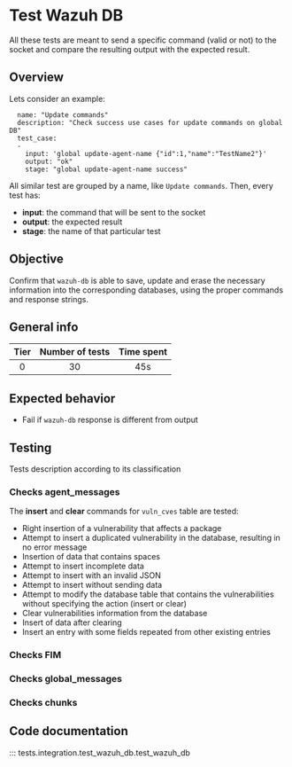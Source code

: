 # Test Wazuh DB

All these tests are meant to send a specific command (valid or not) to the socket and compare the resulting output with the expected result.

## Overview

Lets consider an example:
```
  name: "Update commands"
  description: "Check success use cases for update commands on global DB"
  test_case:
  -
    input: 'global update-agent-name {"id":1,"name":"TestName2"}'
    output: "ok"
    stage: "global update-agent-name success"
```

All similar test are grouped by a name, like `Update commands`. Then, every test has:

- **input**: the command that will be sent to the socket
- **output**: the expected result
- **stage**: the name of that particular test

## Objective

Confirm that `wazuh-db` is able to save, update and erase the necessary information into the corresponding databases, using the proper commands and response strings.

## General info

|Tier | Number of tests | Time spent |
|:--:|:--:|:--:|
| 0 | 30 | 45s |

## Expected behavior

- Fail if `wazuh-db` response is different from output
## Testing

Tests description according to its classification
### Checks agent_messages

The **insert** and **clear** commands for `vuln_cves` table are tested:

- Right insertion of a vulnerability that affects a package
- Attempt to insert a duplicated vulnerability in the database, resulting in no error message
- Insertion of data that contains spaces
- Attempt to insert incomplete data
- Attempt to insert with an invalid JSON
- Attempt to insert without sending data
- Attempt to modify the database table that contains the vulnerabilities without specifying the action (insert or clear)
- Clear vulnerabilities information from the database
- Insert of data after clearing
- Insert an entry with some fields repeated from other existing entries

### Checks FIM

### Checks global_messages

### Checks chunks

## Code documentation

::: tests.integration.test_wazuh_db.test_wazuh_db
